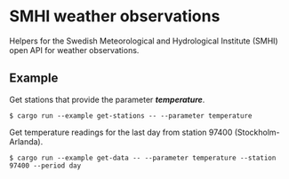 # SMHI weather observations

Helpers for the Swedish Meteorological and Hydrological Institute (SMHI) open API for weather observations.

## Example

Get stations that provide the parameter ***temperature***.

```shell
$ cargo run --example get-stations -- --parameter temperature
```

Get temperature readings for the last day from station 97400 (Stockholm-Arlanda).

```shell
$ cargo run --example get-data -- --parameter temperature --station 97400 --period day
```
